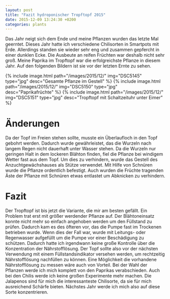 ```yaml
---
layout: post
title: "Fazit hydroponischer Tropftopf 2015"
date: 2015-12-09 13:24:30 +0200
categories: plants
---
```

Das Jahr neigt sich dem Ende und meine Pflanzen wurden das letzte Mal geerntet. Dieses Jahr hatte ich verschiedene Chilisorten in Smartpots mit Erde. Allerdings standen sie wieder sehr eng und zusammen gepfercht in einer dunklen Ecke. Die Ausbeute an reifen Früchten war deshalb nicht sehr groß. Meine Paprika im Tropftopf war die erfolgreichste Pflanze in diesem Jahr. Auf den folgenden Bildern ist sie vor der letzten Ernte zu sehen.

{% include image.html path="/images/2015/12/" img="DSC5145" type="jpg" desc="Gesamte Pflanze im Gestell" %}
{% include image.html path="/images/2015/12/" img="DSC5150" type="jpg" desc="Paprikafrüchte" %}
{% include image.html path="/images/2015/12/" img="DSC5151" type="jpg" desc="Tropftopf mit Schaltzeituhr unter Eimer" %}

# Änderungen
Da der Topf im Freien stehen sollte, musste ein Überlaufloch in den Topf gebohrt werden. Dadurch wurde gewährleistet, das die Wurzeln nach langem Regen nicht dauerhaft unter Wasser stehen. Da die Wurzeln nur geringen Halt in dem lockeren Blähton finden, fiel die Pflanze bei windigem Wetter fast aus dem Topf. Um dies zu verhindern, wurde das Gestell des Anzuchtgewächshauses als Stütze verwendet. Mit Hilfe von Schnüren wurde die Pflanze ordentlich befestigt. Auch wurden die Früchte tragenden Äste der Pflanze mit Schnüren etwas entlastet um Abknicken zu verhindern. 

# Fazit
Der Tropftopf ist bis jetzt die Variante, die mir am besten gefällt. Ein Problem trat erst mit größer werdender Pflanze auf. Der Blähtoneinsatz konnte nicht mehr so einfach angehoben werden um den Füllstand zu prüfen. Dadurch kam es des öfteren vor, das die Pumpe fast im Trockenen betrieben wurde. Wenn dies der Fall war, wurde mit Leitungs- oder Regenwasser aufgefüllt um die Pumpe vor einer Beschädigung zu schützen. Dadurch hatte ich irgendwann keine große Kontrolle über die Konzentration der Nährstofflösung. Der Topf sollte also vor der nächsten Verwendung mit einem Füllstandsindikator versehen werden, um rechtzeitig Nährstofflösung nachfüllen zu können. Eine Möglichkeit die vorhandene Nährstofflösung zu messen wäre auch von Vorteil. Bei der Wahl der Pflanzen werde ich mich komplett von den Paprikas verabschieden. Auch bei den Chilis werde ich keine großen Experimente mehr machen. Die Jalapenos sind für mich die interessanteste Chilisorte, da sie für mich ausreichend Schärfe bieten. Nächstes Jahr werde ich mich also auf diese Sorte konzentrieren.